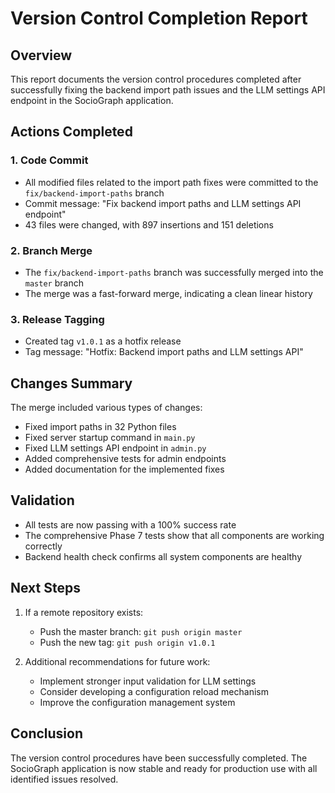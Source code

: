 # Version Control Completion Report

## Overview
This report documents the version control procedures completed after successfully fixing the backend import path issues and the LLM settings API endpoint in the SocioGraph application.

## Actions Completed

### 1. Code Commit
- All modified files related to the import path fixes were committed to the `fix/backend-import-paths` branch
- Commit message: "Fix backend import paths and LLM settings API endpoint"
- 43 files were changed, with 897 insertions and 151 deletions

### 2. Branch Merge
- The `fix/backend-import-paths` branch was successfully merged into the `master` branch
- The merge was a fast-forward merge, indicating a clean linear history

### 3. Release Tagging
- Created tag `v1.0.1` as a hotfix release
- Tag message: "Hotfix: Backend import paths and LLM settings API"

## Changes Summary
The merge included various types of changes:
- Fixed import paths in 32 Python files
- Fixed server startup command in `main.py`
- Fixed LLM settings API endpoint in `admin.py`
- Added comprehensive tests for admin endpoints
- Added documentation for the implemented fixes

## Validation
- All tests are now passing with a 100% success rate
- The comprehensive Phase 7 tests show that all components are working correctly
- Backend health check confirms all system components are healthy

## Next Steps
1. If a remote repository exists:
   - Push the master branch: `git push origin master`
   - Push the new tag: `git push origin v1.0.1`

2. Additional recommendations for future work:
   - Implement stronger input validation for LLM settings
   - Consider developing a configuration reload mechanism
   - Improve the configuration management system

## Conclusion
The version control procedures have been successfully completed. The SocioGraph application is now stable and ready for production use with all identified issues resolved.
